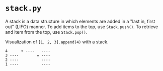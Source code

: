 # ``stack.py``

A stack is a data structure in which elements are added in a "last in, first
out" (LIFO) manner. To add items to the top, use ``Stack.push()``. To retrieve
and item from the top, use ``Stack.pop()``.

Visualization of ``[1, 2, 3].append(4)`` with a stack.

    4      + ----   ----
    3 ----        = ----
    2 ----          ----
    1 ----          ----
